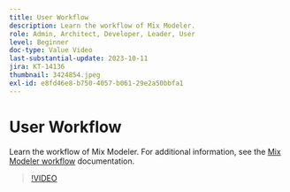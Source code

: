 ```yaml
---
title: User Workflow
description: Learn the workflow of Mix Modeler.
role: Admin, Architect, Developer, Leader, User
level: Beginner
doc-type: Value Video
last-substantial-update: 2023-10-11
jira: KT-14136
thumbnail: 3424854.jpeg
exl-id: e8fd46e8-b750-4057-b061-29e2a50bbfa1
---
```

# User Workflow

Learn the workflow of Mix Modeler. For additional information, see the [Mix Modeler workflow](https://experienceleague.adobe.com/en/docs/mix-modeler/using/get-started/workflow) documentation.

>[!VIDEO](https://video.tv.adobe.com/v/3424854?learn=on&enablevpops)